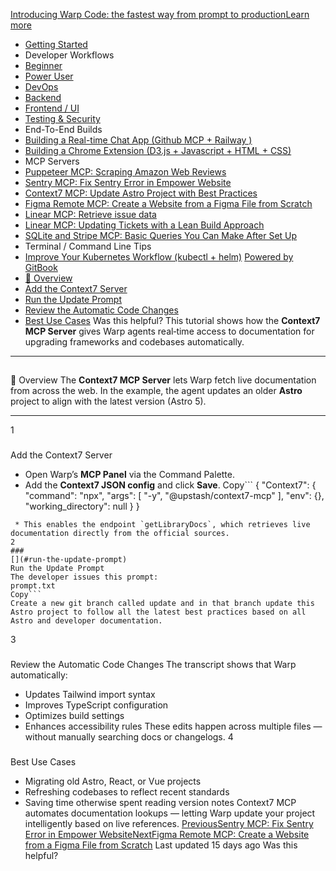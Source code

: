 [Introducing Warp Code: the fastest way from prompt to productionLearn more ](https://www.warp.dev/blog/introducing-warp-code-prompt-to-prod)
 * [Getting Started](/university)
 * Developer Workflows
 * [Beginner](/university/developer-workflows/beginner)
 * [Power User](/university/developer-workflows/power-user)
 * [DevOps](/university/developer-workflows/devops)
 * [Backend](/university/developer-workflows/backend)
 * [Frontend / UI](/university/developer-workflows/frontend-ui)
 * [Testing & Security](/university/developer-workflows/testing-and-security)
 * End-To-End Builds
 * [Building a Real-time Chat App (Github MCP + Railway )](/university/end-to-end-builds/building-a-real-time-chat-app-github-mcp-+-railway)
 * [Building a Chrome Extension (D3.js + Javascript + HTML + CSS)](/university/end-to-end-builds/building-a-chrome-extension-d3.js-+-javascript-+-html-+-css)
 * MCP Servers
 * [Puppeteer MCP: Scraping Amazon Web Reviews ](/university/mcp-servers/puppeteer-mcp-scraping-amazon-web-reviews)
 * [Sentry MCP: Fix Sentry Error in Empower Website](/university/mcp-servers/sentry-mcp-fix-sentry-error-in-empower-website)
 * [Context7 MCP: Update Astro Project with Best Practices](/university/mcp-servers/context7-mcp-update-astro-project-with-best-practices)
 * [Figma Remote MCP: Create a Website from a Figma File from Scratch](/university/mcp-servers/figma-remote-mcp-create-a-website-from-a-figma-file-from-scratch)
 * [Linear MCP: Retrieve issue data](/university/mcp-servers/linear-mcp-retrieve-issue-data)
 * [Linear MCP: Updating Tickets with a Lean Build Approach](/university/mcp-servers/linear-mcp-updating-tickets-with-a-lean-build-approach)
 * [SQLite and Stripe MCP: Basic Queries You Can Make After Set Up](/university/mcp-servers/sqlite-and-stripe-mcp-basic-queries-you-can-make-after-set-up)
 * Terminal / Command Line Tips
 * [Improve Your Kubernetes Workflow (kubectl + helm)](/university/terminal-command-line-tips/improve-your-kubernetes-workflow-kubectl-+-helm)
[Powered by GitBook](https://www.gitbook.com/?utm_source=content&utm_medium=trademark&utm_campaign=c5dAwvMCRiTxUOdDicqy)
 * [🧠 Overview](#overview)
 * [Add the Context7 Server](#add-the-context7-server)
 * [Run the Update Prompt](#run-the-update-prompt)
 * [Review the Automatic Code Changes](#review-the-automatic-code-changes)
 * [Best Use Cases](#best-use-cases)
Was this helpful?
This tutorial shows how the **Context7 MCP Server** gives Warp agents real‑time access to documentation for upgrading frameworks and codebases automatically.
* * *
## 
[](#overview)
🧠 Overview
The **Context7 MCP Server** lets Warp fetch live documentation from across the web. In the example, the agent updates an older **Astro** project to align with the latest version (Astro 5).
* * *
1
### 
[](#add-the-context7-server)
Add the Context7 Server
 * Open Warp’s **MCP Panel** via the Command Palette.
 * Add the **Context7 JSON config** and click **Save**.
Copy```
{
 "Context7": {
 "command": "npx",
 "args": [
 "-y",
 "@upstash/context7-mcp"
 ],
 "env": {},
 "working_directory": null
 }
}
```
 * This enables the endpoint `getLibraryDocs`, which retrieves live documentation directly from the official sources.
2
### 
[](#run-the-update-prompt)
Run the Update Prompt
The developer issues this prompt:
prompt.txt
Copy```
Create a new git branch called update and in that branch update this Astro project to follow all the latest best practices based on all Astro and developer documentation.
```
3
### 
[](#review-the-automatic-code-changes)
Review the Automatic Code Changes
The transcript shows that Warp automatically:
 * Updates Tailwind import syntax
 * Improves TypeScript configuration
 * Optimizes build settings
 * Enhances accessibility rules
These edits happen across multiple files — without manually searching docs or changelogs.
4
### 
[](#best-use-cases)
Best Use Cases
 * Migrating old Astro, React, or Vue projects
 * Refreshing codebases to reflect recent standards
 * Saving time otherwise spent reading version notes
Context7 MCP automates documentation lookups — letting Warp update your project intelligently based on live references.
[PreviousSentry MCP: Fix Sentry Error in Empower Website](/university/mcp-servers/sentry-mcp-fix-sentry-error-in-empower-website)[NextFigma Remote MCP: Create a Website from a Figma File from Scratch](/university/mcp-servers/figma-remote-mcp-create-a-website-from-a-figma-file-from-scratch)
Last updated 15 days ago
Was this helpful?